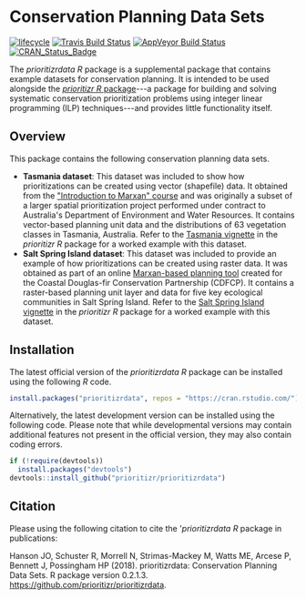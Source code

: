 
<!--- README.md is generated from README.Rmd. Please edit that file -->
Conservation Planning Data Sets
===============================

[![lifecycle](https://img.shields.io/badge/Lifecycle-stable-brightgreen.svg)](https://www.tidyverse.org/lifecycle/#stable) [![Travis Build Status](https://img.shields.io/travis/prioritizr/prioritizrdata/master.svg?label=Linux%20%26%20Mac%20OSX)](https://travis-ci.org/prioritizr/prioritizrdata) [![AppVeyor Build Status](https://img.shields.io/appveyor/ci/jeffreyhanson/prioritizrdata/master.svg?label=Windows)](https://ci.appveyor.com/project/jeffreyhanson/prioritizrdata) [![CRAN\_Status\_Badge](http://www.r-pkg.org/badges/version/prioritizrdata)](https://CRAN.R-project.org/package=prioritizrdata)

The *prioritizrdata R* package is a supplemental package that contains example datasets for conservation planning. It is intended to be used alongside the [*prioritizr R* package](https://github.com/prioritizr/prioritizr)---a package for building and solving systematic conservation prioritization problems using integer linear programming (ILP) techniques---and provides little functionality itself.

Overview
--------

This package contains the following conservation planning data sets.

-   **Tasmania dataset**: This dataset was included to show how prioritizations can be created using vector (shapefile) data. It obtained from the ["Introduction to Marxan" course](http://marxan.net/courses) and was originally a subset of a larger spatial prioritization project performed under contract to Australia's Department of Environment and Water Resources. It contains vector-based planning unit data and the distributions of 63 vegetation classes in Tasmania, Australia. Refer to the [Tasmania vignette](https://prioritizr.github.io/prioritizr/articles/tasmania.html) in the *prioritizr R* package for a worked example with this dataset.
-   **Salt Spring Island dataset**: This dataset was included to provide an example of how prioritizations can be created using raster data. It was obtained as part of an online [Marxan-based planning tool](http://arcese.forestry.ubc.ca/marxan-tool) created for the Coastal Douglas-fir Conservation Partnership (CDFCP). It contains a raster-based planning unit layer and data for five key ecological communities in Salt Spring Island. Refer to the [Salt Spring Island vignette](https://prioritizr.github.io/prioritizr/articles/saltspring.html) in the *prioritizr R* package for a worked example with this dataset.

Installation
------------

The latest official version of the *prioritizrdata R* package can be installed using the following *R* code.

``` r
install.packages("prioritizrdata", repos = "https://cran.rstudio.com/")
```

Alternatively, the latest development version can be installed using the following code. Please note that while developmental versions may contain additional features not present in the official version, they may also contain coding errors.

``` r
if (!require(devtools))
  install.packages("devtools")
devtools::install_github("prioritizr/prioritizrdata")
```

Citation
--------

Please using the following citation to cite the '*prioritizrdata R* package in publications:

Hanson JO, Schuster R, Morrell N, Strimas-Mackey M, Watts ME, Arcese P, Bennett J, Possingham HP (2018). prioritizrdata: Conservation Planning Data Sets. R package version 0.2.1.3. <https://github.com/prioritizr/prioritizrdata>.
